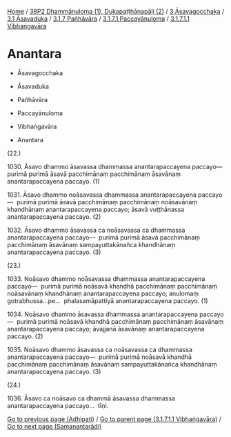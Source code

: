 
[Home](/) / [38P2 Dhammānuloma (1), Dukapaṭṭhānapāḷi (2)](../../../../...md) / [3 Āsavagocchaka](../../../...md) / [3.1 Āsavaduka](../../...md) / [3.1.7 Pañhāvāra](../...md) / [3.1.7.1 Paccayānuloma](...md) / [3.1.7.1.1 Vibhaṅgavāra](../38P2/3/3.1/3.1.7/3.1.7.1/3.1.7.1.1.md)

# Anantara

* Āsavagocchaka

* Āsavaduka

* Pañhāvāra

* Paccayānuloma

* Vibhaṅgavāra

* Anantara

(22.)

1030\. Āsavo dhammo āsavassa dhammassa anantarapaccayena paccayo—  purimā purimā āsavā pacchimānaṃ pacchimānaṃ āsavānaṃ anantarapaccayena paccayo. (1)

1031\. Āsavo dhammo noāsavassa dhammassa anantarapaccayena paccayo—  purimā purimā āsavā pacchimānaṃ pacchimānaṃ noāsavānaṃ khandhānaṃ anantarapaccayena paccayo; āsavā vuṭṭhānassa anantarapaccayena paccayo. (2)

1032\. Āsavo dhammo āsavassa ca noāsavassa ca dhammassa anantarapaccayena paccayo—  purimā purimā āsavā pacchimānaṃ pacchimānaṃ āsavānaṃ sampayuttakānañca khandhānaṃ anantarapaccayena paccayo. (3)

(23.)

1033\. Noāsavo dhammo noāsavassa dhammassa anantarapaccayena paccayo—  purimā purimā noāsavā khandhā pacchimānaṃ pacchimānaṃ noāsavānaṃ khandhānaṃ anantarapaccayena paccayo; anulomaṃ gotrabhussa…pe…  phalasamāpattiyā anantarapaccayena paccayo. (1)

1034\. Noāsavo dhammo āsavassa dhammassa anantarapaccayena paccayo—  purimā purimā noāsavā khandhā pacchimānaṃ pacchimānaṃ āsavānaṃ anantarapaccayena paccayo; āvajjanā āsavānaṃ anantarapaccayena paccayo. (2)

1035\. Noāsavo dhammo āsavassa ca noāsavassa ca dhammassa anantarapaccayena paccayo—  purimā purimā noāsavā khandhā pacchimānaṃ pacchimānaṃ āsavānaṃ sampayuttakānañca khandhānaṃ anantarapaccayena paccayo. (3)

(24.)

1036\. Āsavo ca noāsavo ca dhammā āsavassa dhammassa anantarapaccayena paccayo…  tīṇi.

[Go to previous page (Adhipati)](Adhipati.md) / [Go to parent page (3.1.7.1.1 Vibhaṅgavāra)](../38P2/3/3.1/3.1.7/3.1.7.1/3.1.7.1.1.md) / [Go to next page (Samanantarādi)](Samanantaradi.md)


